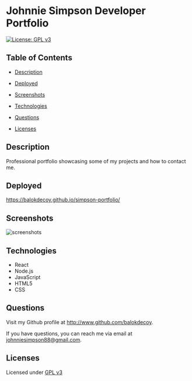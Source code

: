 # Johnnie Simpson Developer Portfolio

  [![License: GPL v3](https://img.shields.io/badge/License-GPLv3-blue.svg)](https://www.gnu.org/licenses/gpl-3.0)

  ## Table of Contents

  - [Description](#description)

  - [Deployed](#deployed)

  - [Screenshots](#screenshots)

  - [Technologies](#technologies)

  - [Questions](#questions)

  - [Licenses](#licenses)

  ## Description

  Professional portfolio showcasing some of my projects and how to contact me.

  ## Deployed

  https://balokdecoy.github.io/simpson-portfolio/ 

  ## Screenshots

  ![screenshots](./public/screenshots/dashboard.png)

  ## Technologies

  - React
  - Node.js
  - JavaScript
  - HTML5
  - CSS

  ## Questions

  Visit my Github profile at http://www.github.com/balokdecoy.

  If you have questions, you can reach me via email at johnniesimpson88@gmail.com.

  ## Licenses
 Licensed under [GPL v3](https://www.gnu.org/licenses/gpl-3.0)


